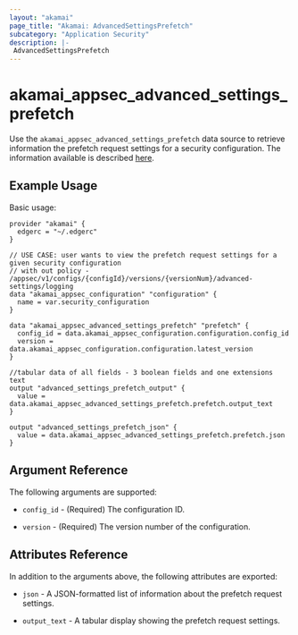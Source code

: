 ```yaml
---
layout: "akamai"
page_title: "Akamai: AdvancedSettingsPrefetch"
subcategory: "Application Security"
description: |-
 AdvancedSettingsPrefetch
---
```


# akamai_appsec_advanced_settings_prefetch

Use the `akamai_appsec_advanced_settings_prefetch` data source to retrieve information the prefetch request settings for a security configuration. The information available is described [here](https://developer.akamai.com/api/cloud_security/application_security/v1.html#getprefetchrequestsforaconfiguration).

## Example Usage

Basic usage:

```hcl
provider "akamai" {
  edgerc = "~/.edgerc"
}

// USE CASE: user wants to view the prefetch request settings for a given security configuration
// with out policy - /appsec/v1/configs/{configId}/versions/{versionNum}/advanced-settings/logging
data "akamai_appsec_configuration" "configuration" {
  name = var.security_configuration
}

data "akamai_appsec_advanced_settings_prefetch" "prefetch" {
  config_id = data.akamai_appsec_configuration.configuration.config_id
  version = data.akamai_appsec_configuration.configuration.latest_version
}

//tabular data of all fields - 3 boolean fields and one extensions text
output "advanced_settings_prefetch_output" {
  value = data.akamai_appsec_advanced_settings_prefetch.prefetch.output_text
}

output "advanced_settings_prefetch_json" {
  value = data.akamai_appsec_advanced_settings_prefetch.prefetch.json
}
```

## Argument Reference

The following arguments are supported:

* `config_id` - (Required) The configuration ID.

* `version` - (Required) The version number of the configuration.

## Attributes Reference

In addition to the arguments above, the following attributes are exported:

* `json` - A JSON-formatted list of information about the prefetch request settings.

* `output_text` - A tabular display showing the prefetch request settings.

